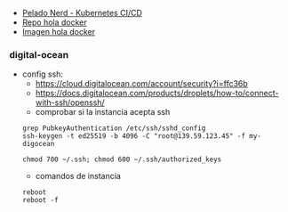 - [Pelado Nerd - Kubernetes CI/CD](https://youtu.be/IdOO3R_1F08)
- [Repo hola docker](https://github.com/pablokbs/hola-docker/blob/master/index.html)
- [Imagen hola docker](https://hub.docker.com/r/pablokbs/hola-docker/tags)

### digital-ocean
- config ssh:
  - https://cloud.digitalocean.com/account/security?i=ffc36b
  - https://docs.digitalocean.com/products/droplets/how-to/connect-with-ssh/openssh/
  - comprobar si la instancia acepta ssh
  ```
  grep PubkeyAuthentication /etc/ssh/sshd_config
  ssh-keygen -t ed25519 -b 4096 -C "root@139.59.123.45" -f my-digocean
  
  chmod 700 ~/.ssh; chmod 600 ~/.ssh/authorized_keys
  ```
  - comandos de instancia
  ```
  reboot
  reboot -f
  ```